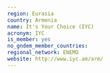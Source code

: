 ```yaml
---
region: Eurasia
country: Armenia
name: It's Your Choice (IYC) 
acronym: IYC
is_member: yes
no_gndem_member_countries: 
regional_network: ENEMO
website: http://www.iyc.am/arm/
---
```

